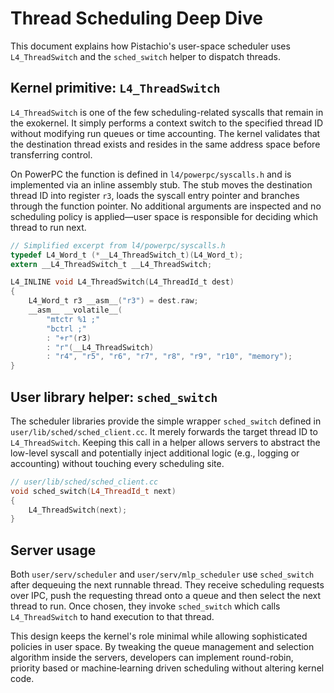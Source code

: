 # Thread Scheduling Deep Dive

This document explains how Pistachio's user-space scheduler uses `L4_ThreadSwitch` and the `sched_switch` helper to dispatch threads.

## Kernel primitive: `L4_ThreadSwitch`

`L4_ThreadSwitch` is one of the few scheduling-related syscalls that remain in the exokernel. It simply performs a context switch to the specified thread ID without modifying run queues or time accounting. The kernel validates that the destination thread exists and resides in the same address space before transferring control.

On PowerPC the function is defined in `l4/powerpc/syscalls.h` and is implemented via an inline assembly stub. The stub moves the destination thread ID into register `r3`, loads the syscall entry pointer and branches through the function pointer. No additional arguments are inspected and no scheduling policy is applied—user space is responsible for deciding which thread to run next.

```c
// Simplified excerpt from l4/powerpc/syscalls.h
typedef L4_Word_t (*__L4_ThreadSwitch_t)(L4_Word_t);
extern __L4_ThreadSwitch_t __L4_ThreadSwitch;

L4_INLINE void L4_ThreadSwitch(L4_ThreadId_t dest)
{
    L4_Word_t r3 __asm__("r3") = dest.raw;
    __asm__ __volatile__(
        "mtctr %1 ;"
        "bctrl ;"
        : "+r"(r3)
        : "r"(__L4_ThreadSwitch)
        : "r4", "r5", "r6", "r7", "r8", "r9", "r10", "memory");
}
```

## User library helper: `sched_switch`

The scheduler libraries provide the simple wrapper `sched_switch` defined in `user/lib/sched/sched_client.cc`. It merely forwards the target thread ID to `L4_ThreadSwitch`. Keeping this call in a helper allows servers to abstract the low-level syscall and potentially inject additional logic (e.g., logging or accounting) without touching every scheduling site.

```c++
// user/lib/sched/sched_client.cc
void sched_switch(L4_ThreadId_t next)
{
    L4_ThreadSwitch(next);
}
```

## Server usage

Both `user/serv/scheduler` and `user/serv/mlp_scheduler` use `sched_switch` after dequeuing the next runnable thread. They receive scheduling requests over IPC, push the requesting thread onto a queue and then select the next thread to run. Once chosen, they invoke `sched_switch` which calls `L4_ThreadSwitch` to hand execution to that thread.

This design keeps the kernel's role minimal while allowing sophisticated policies in user space. By tweaking the queue management and selection algorithm inside the servers, developers can implement round-robin, priority based or machine‑learning driven scheduling without altering kernel code.
